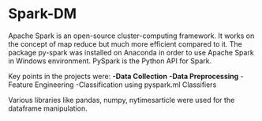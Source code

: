 # Spark-DM
Apache Spark is an open-source cluster-computing framework. It works on the concept of map reduce but much more efficient compared to it. The package py-spark was installed on Anaconda in order to use Apache Spark in Windows environment. PySpark is the Python API for Spark. 

Key points in the projects were: 
<b>-Data Collection</b>
<b>-Data Preprocessing</b>
-Feature Engineering
-Classification using pyspark.ml Classifiers

Various libraries like pandas, numpy, nytimesarticle were used for the dataframe manipulation.  
